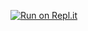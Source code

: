 [![Run on Repl.it](https://repl.it/badge/github/sg-python/d3d-2020)](https://repl.it/github/sg-python/d3d-2020)